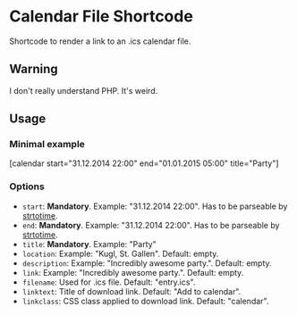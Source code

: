 # Calendar File Shortcode

Shortcode to render a link to an .ics calendar file.

## Warning

I don't really understand PHP. It's weird.

## Usage

### Minimal example
[calendar start="31.12.2014 22:00" end="01.01.2015 05:00" title="Party"]

### Options
- ```start```: **Mandatory**. Example: "31.12.2014 22:00". Has to be parseable by [strtotime](http://php.net/manual/en/function.strtotime.php).
- ```end```: **Mandatory**. Example: "31.12.2014 22:00". Has to be parseable by [strtotime](http://php.net/manual/en/function.strtotime.php).
- ```title```: **Mandatory**. Example: "Party"
- ```location```: Example: "Kugl, St. Gallen". Default: empty.
- ```description```: Example: "Incredibly awesome party.". Default: empty.
- ```link```: Example: "Incredibly awesome party.". Default: empty.
- ```filename```: Used for .ics file. Default: "entry.ics".
- ```linktext```: Title of download link. Default: "Add to calendar".
- ```linkclass```: CSS class applied to download link. Default: "calendar".